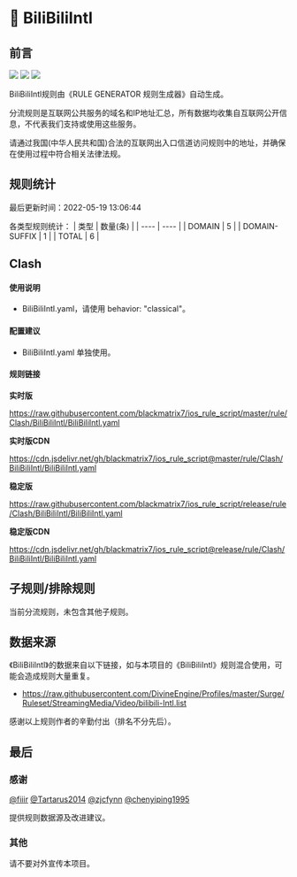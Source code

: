 # 🧸 BiliBiliIntl

## 前言

![](https://shields.io/badge/-移除重复规则-ff69b4) ![](https://shields.io/badge/-DOMAIN与DOMAIN--SUFFIX合并-green) ![](https://shields.io/badge/-IP--CIDR(6)合并-blueviolet) 

BiliBiliIntl规则由《RULE GENERATOR 规则生成器》自动生成。

分流规则是互联网公共服务的域名和IP地址汇总，所有数据均收集自互联网公开信息，不代表我们支持或使用这些服务。

请通过我国(中华人民共和国)合法的互联网出入口信道访问规则中的地址，并确保在使用过程中符合相关法律法规。

## 规则统计

最后更新时间：2022-05-19 13:06:44

各类型规则统计：
| 类型 | 数量(条)  | 
| ---- | ----  |
| DOMAIN | 5  | 
| DOMAIN-SUFFIX | 1  | 
| TOTAL | 6  | 


## Clash 

#### 使用说明
- BiliBiliIntl.yaml，请使用 behavior: "classical"。

#### 配置建议
- BiliBiliIntl.yaml 单独使用。

#### 规则链接
**实时版**

https://raw.githubusercontent.com/blackmatrix7/ios_rule_script/master/rule/Clash/BiliBiliIntl/BiliBiliIntl.yaml

**实时版CDN**

https://cdn.jsdelivr.net/gh/blackmatrix7/ios_rule_script@master/rule/Clash/BiliBiliIntl/BiliBiliIntl.yaml

**稳定版**

https://raw.githubusercontent.com/blackmatrix7/ios_rule_script/release/rule/Clash/BiliBiliIntl/BiliBiliIntl.yaml

**稳定版CDN**

https://cdn.jsdelivr.net/gh/blackmatrix7/ios_rule_script@release/rule/Clash/BiliBiliIntl/BiliBiliIntl.yaml

## 子规则/排除规则


当前分流规则，未包含其他子规则。

## 数据来源

《BiliBiliIntl》的数据来自以下链接，如与本项目的《BiliBiliIntl》规则混合使用，可能会造成规则大量重复。

- https://raw.githubusercontent.com/DivineEngine/Profiles/master/Surge/Ruleset/StreamingMedia/Video/bilibili-Intl.list


感谢以上规则作者的辛勤付出（排名不分先后）。

## 最后

### 感谢

[@fiiir](https://github.com/fiiir) [@Tartarus2014](https://github.com/Tartarus2014) [@zjcfynn](https://github.com/zjcfynn) [@chenyiping1995](https://github.com/chenyiping1995) 

提供规则数据源及改进建议。

### 其他

请不要对外宣传本项目。
